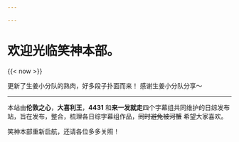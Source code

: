 ```yaml
---

---
```


# 欢迎光临笑神本部。

{{< now >}}

更新了生姜小分队的熟肉，好多段子扑面而来！
感谢生姜小分队分享～

***

本站由**伦敦之心**，**大喜利王**，**4431** 和**来一发就走**四个字幕组共同维护的日综发布站，旨在发布，整合，梳理各日综字幕组作品，~~同时避免被河蟹~~ 希望大家喜欢。

笑神本部重新启航，还请各位多多关照！

